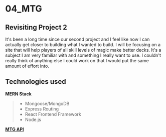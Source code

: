# 04_MTG

## Revisiting Project 2  
It's been a long time since our second project and I feel like now I can actually get closer to building what I wanted to build.  I will be focusing on a site that will help players of all skill levels of magic make better decks.  It's a subject I am very familiar with and something I really want to use. I couldn't really think of anything else I could work on that I would put the same amount of effort into.

## Technologies used  
**MERN Stack**  
>* Mongoose/MongoDB  
>* Express Routing  
>* React Frontend Framework  
>* Node.js  

**[MTG API](https://docs.magicthegathering.io/)**
